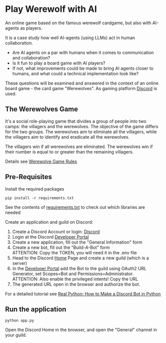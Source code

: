 # Play Werewolf with AI
An online game based on the famous werewolf cardgame, but also with AI-agents as players. 

It is a case study how well AI-agents (using LLMs) act in human collaboration.
* Are AI agents on a par with humans when it comes to communication and collaboration? 
* Is it fun to play a board game with AI players?
* If not, what improvements could be made to bring AI agents closer to humans, and what could a technical implementation look like?

These questions will be examined and answered in the context of an online board game - the card game "Werewolves". As gaming platform [Discord](https://discord.com) is used.

## The Werewolves Game

It's a social role-playing game that divides a group of people into two camps: the villagers and the werewolves. The objective of the game differs for the two groups. The werewolves aim to eliminate all the villagers, while the villagers aim to identify and eradicate all the werewolves.

The villagers win if all werewolves are eliminated.
The werewolves win if their number is equal to or greater than the remaining villagers.

Details see [Werewolve Game Rules](doc/GAMEPLAY.md)

## Pre-Requisites

Install the required packages
```
pip install -r requirements.txt
```
See the contents of [requirements.txt](requirements.txt) to check out which libraries are needed


Create an application and guild on Discord:
1. Create a Discord Account or login: [Discord](https://discord.com)
2. Login at the Discord [Developer Portal](http://discordapp.com/developers/applications)
3. Create a new application, fill out the "General Information" form
4. Create a new bot, fill out the "Build-A-Bot" form  
   ATTENTION: Copy the TOKEN, you will need it in the .env file
5. Head to the Discord [Home](https://discord.com) Page and create a new guild (which is a server)
6. In the [Developer Portal](http://discordapp.com/developers/applications) add the Bot to the guild using OAuth2 URL Generator, set Scopes=Bot and Permissions=Administrator.   
   ATTENTION: Also enable the privileged intents! Copy the URL
7. The generated URL open in the browser and authorize the bot.

For a detailed tutorial see [Real Python: How to Make a Discord Bot in Python](https://realpython.com/how-to-make-a-discord-bot-python/)

## Run the application
```
python app.py
```

Open the Discord Home in the browser, and open the "General" channel in your guild.
